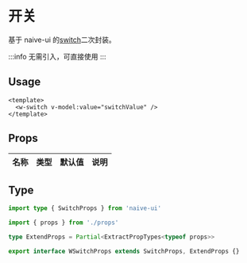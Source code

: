 # 开关

基于 naive-ui 的[switch](https://www.naiveui.com/zh-CN/os-theme/components/switch)二次封装。

:::info
无需引入，可直接使用
:::

## Usage

```vue
<template>
  <w-switch v-model:value="switchValue" />
</template>
```

## Props

| 名称 | 类型 | 默认值 | 说明 |
| ---- | ---- | ------ | ---- |

## Type

```ts
import type { SwitchProps } from 'naive-ui'

import { props } from './props'

type ExtendProps = Partial<ExtractPropTypes<typeof props>>

export interface WSwitchProps extends SwitchProps, ExtendProps {}
```
